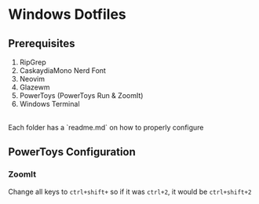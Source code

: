 # Windows Dotfiles
## Prerequisites
1. RipGrep
1. CaskaydiaMono Nerd Font
1. Neovim 
1. Glazewm
1. PowerToys (PowerToys Run & ZoomIt)
1. Windows Terminal
<br>
Each folder has a `readme.md` on how to properly configure

## PowerToys Configuration
### ZoomIt
Change all keys to `ctrl+shift+` so if it was `ctrl+2`, it would be `ctrl+shift+2`
